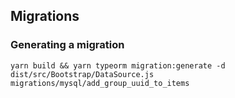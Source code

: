## Migrations

### Generating a migration

```
yarn build && yarn typeorm migration:generate -d dist/src/Bootstrap/DataSource.js migrations/mysql/add_group_uuid_to_items
```